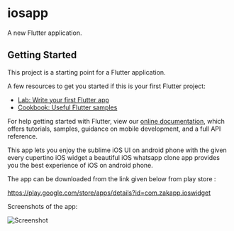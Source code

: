 # iosapp

A new Flutter application.

## Getting Started

This project is a starting point for a Flutter application.

A few resources to get you started if this is your first Flutter project:

- [Lab: Write your first Flutter app](https://flutter.dev/docs/get-started/codelab)
- [Cookbook: Useful Flutter samples](https://flutter.dev/docs/cookbook)

For help getting started with Flutter, view our
[online documentation](https://flutter.dev/docs), which offers tutorials,
samples, guidance on mobile development, and a full API reference.

This app lets you enjoy the sublime iOS UI on android phone with the given every cupertino iOS widget a beautiful iOS whatsapp clone app provides you the best experience of iOS on android phone.

The app can be downloaded from the link given below from play store :

https://play.google.com/store/apps/details?id=com.zakapp.ioswidget


Screenshots of the app:

![Screenshot](https://imgur.com/mcraYq8)
 
 
